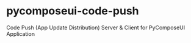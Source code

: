 # pycomposeui-code-push
Code Push (App Update Distribution) Server &amp; Client for PyComposeUI Application
